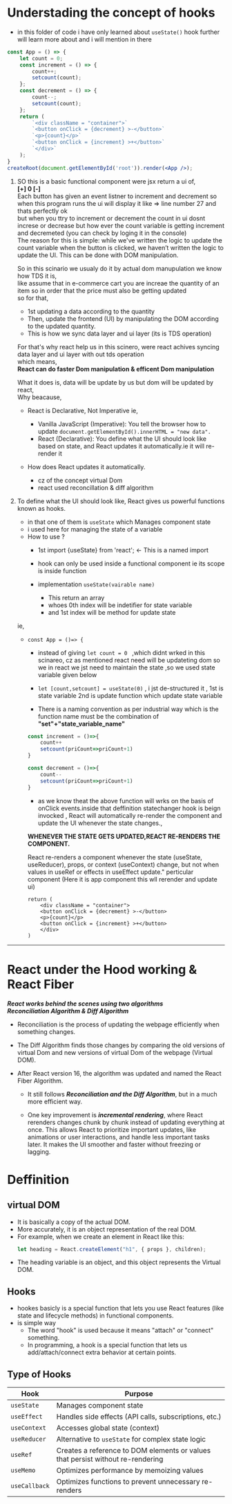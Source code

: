  # Understading the concept of hooks 

* in this folder of code i have only learned about `useState()` hook further will learn more about and i will mention in there

```jsx
const App = () => {  
    let count = 0;  
    const increment = () => {  
        count++;  
        setcount(count);  
    };  
    const decrement = () => {  
        count--;  
        setcount(count);  
    };  
    return (  
        `<div className = "container">`  
        `<button onClick = {decrement} >-</button>`
        `<p>{count}</p>`  
        `<button onClick = {increment} >+</button>`  
        `</div>`  
    );  
} 
createRoot(document.getElementById('root')).render(<App />);
```


1) SO this is a basic functional component were jsx return a ui of,  
   **[+] 0 [-]**   
   Each button has given an event listner to increment and decrement 
   so when this program runs the ui will display it like => line number 27 and thats perfectly ok   
   but when you ttry to increment or decrement  the count in ui  dosnt increse or decrease  but how ever the count variable is getting increment and decremeted (you can check by loging it in the console)   
   The reason for this is simple: while we've written the logic to update the count variable when the button is clicked, we haven’t written the logic to update the UI. This can be done with DOM manipulation. 

    So in this scinario we usualy do it by actual dom manupulation we know how TDS it is,   
    like assume that in e-commerce  cart you are increae the quantity of an item so in order that the price must also be getting updated   
    so for that,    
    - 1st updating a data according to the quantity 
    - Then, update the frontend (UI) by manipulating the DOM according to the updated quantity.
    - This is how we sync data layer and ui layer  (its is TDS operation)

    For that's why react help us in this scinero, were react achives syncing data layer and ui layer with out tds operation   
    which means,    
    **React can do faster Dom manipulation & efficent Dom manipulation**

    What it does is, data will be update by us but dom will be updated by react,  
    Why beacause, 
    - React is Declarative, Not Imperative ie,
        - Vanilla JavaScript (Imperative): You tell the browser how to update
        `document.getElementById().innerHTML = "new data".`
        - React (Declarative): You define what the UI should look like based on state, and React updates it automatically.ie it will re-render it

    - How does React updates it automatically. 
        - cz of the concept virtual Dom 
        - react used reconcillation & diff algorithm  

2) To define what the UI should look like, React gives us powerful functions known as hooks.
    * in that one of them is `useState` which  Manages component state
    * i used here for managing the state of a variable 
    - How to use  ?
        - 1st import {useState} from 'react';    <- This is a named import 

        - hook can only be used inside a functional component ie its scope is inside  function

        - implementation `useState(vairable name)`   
            - This return an array 
            - whoes 0th index will be indetifier for state variable 
            - and  1st index will be method for update state

    ie,  
    * `const App = ()=> { `

        * instead of giving `let count = 0 ` ,which didnt wrked in this scinareo, cz as mentioned react need will be updateting dom so we in react we jst need to maintain the state ,so we used state variable given below

        * `let [count,setcount] = useState(0)` , i jst de-structured it  , 1st is state variable 2nd is update function which update state variable 

        * There is a naming convention as per industrial way which is the function name must be the combination of  
        **"set"+"state_variable_name"**

        ```jsx
        const increment = ()=>{ 
            count++
            setcount(priCount=>priCount+1)
        }

        const decrement = ()=>{
            count--
            setcount(priCount=>priCount+1)
        }
        ```

        * as we know theat the above function will wrks on the basis of onClick events.inside that deffinition statechanger hook is beign invocked , React will automatically re-render the component and update the UI whenever the state changes.,

        **WHENEVER THE STATE GETS UPDATED,REACT RE-RENDERS THE COMPONENT.** 

        React re-renders a component whenever the state (useState, useReducer), props, or context (useContext) change, but not when values in useRef or effects in useEffect update." 
        perticular component (Here it is app component this wll rerender and update ui)

        ``` 
        return (
            <div className = "container">
            <button onClick = {decrement} >-</button>
            <p>{count}</p>
            <button onClick = {increment} >+</button>
            </div>
        )

------

# React under the Hood working & React Fiber

***React works behind the scenes using two algorithms***  
***Reconciliation Algorithm  &  Diff Algorithm***

* Reconciliation is the process of updating the webpage efficiently when something changes.

* The Diff Algorithm finds those changes by comparing the old versions of virtual Dom and new versions of virtual Dom of the webpage (Virtual DOM).

* After React version 16, the algorithm was updated and named the React Fiber Algorithm.

    - It still follows ***Reconciliation and the Diff Algorithm***, but in a much more efficient way.

    - One key improvement is ***incremental rendering***, where React rerenders changes chunk by chunk instead of updating everything at once.
    This allows React to prioritize important updates, like animations or user interactions, and handle less important tasks later. It makes the UI smoother and faster without freezing or lagging.


# Deffinition

## virtual DOM
- It is basically a copy of the actual DOM.
- More accurately, it is an object representation of the real DOM.
- For example, when we create an element in React like this:
  ```jsx
  let heading = React.createElement("h1", { props }, children);
  ```
- The heading variable is an object, and this object represents the Virtual DOM.


## Hooks
* hookes basicly is a  special function that lets you use React features (like state and lifecycle methods) in functional components.
* is simple way
    *  The word "hook" is used because it means "attach" or "connect" something.
    * In programming, a hook is a special function that lets us add/attach/connect  extra behavior at certain points. 


## Type of Hooks

| Hook          | Purpose                                                    |
|---------------|------------------------------------------------------------|
| `useState`    | Manages component state                                    |
| `useEffect`   | Handles side effects (API calls, subscriptions, etc.)      |
| `useContext`  | Accesses global state (context)                            |
| `useReducer`  | Alternative to `useState` for complex state logic          |
| `useRef`      | Creates a reference to DOM elements or values that persist without re-rendering |
| `useMemo`     | Optimizes performance by memoizing values                  |
| `useCallback` | Optimizes functions to prevent unnecessary re-renders      |


